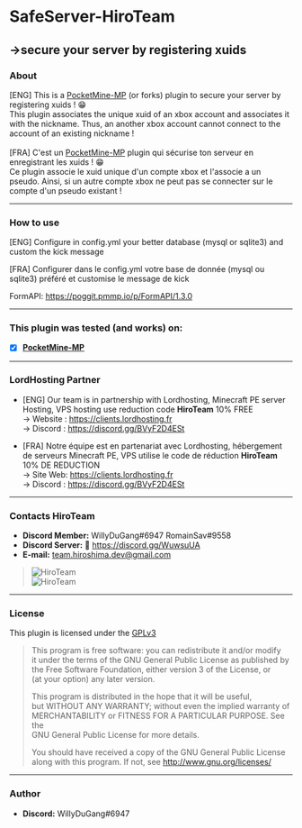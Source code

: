 # SafeServer-HiroTeam
->secure your server by registering xuids
---
### About
[ENG] This is a [PocketMine-MP](https://github.com/pmmp/PocketMine-MP) (or forks) plugin to secure your server by registering xuids ! :grin:<br/>
This plugin associates the unique xuid of an xbox account and associates it with the nickname. Thus, an another xbox account cannot connect to the account of an existing nickname ! <br/>
<br/>
[FRA] C'est un [PocketMine-MP](https://github.com/pmmp/PocketMine-MP) plugin qui sécurise ton serveur en enregistrant les xuids ! :grin: <br/>
Ce plugin associe le xuid unique d'un compte xbox et l'associe a un pseudo. Ainsi, si un autre compte xbox ne peut pas se connecter sur le compte d'un pseudo existant !

---
### How to use
[ENG] Configure in config.yml your better database (mysql or sqlite3) and custom the kick message</br>

[FRA] Configurer dans le config.yml votre base de donnée (mysql ou sqlite3) préféré et customise le message de kick</br>

FormAPI: https://poggit.pmmp.io/p/FormAPI/1.3.0

---
### **This plugin was tested (and works) on:**

- [x] **[PocketMine-MP](https://github.com/pmmp/PocketMine-MP)**
---
### **LordHosting Partner**

- [ENG] Our team is in partnership with Lordhosting, Minecraft PE server Hosting, VPS hosting use reduction code __**HiroTeam**__ 10% FREE </br>
-> Website : https://clients.lordhosting.fr </br>
-> Discord : https://discord.gg/BVyF2D4ESt </br>

- [FRA] Notre équipe est en partenariat avec Lordhosting, hébergement de serveurs Minecraft PE, VPS utilise le code de réduction __**HiroTeam**__ 10% DE REDUCTION </br>
-> Site Web: https://clients.lordhosting.fr </br>
-> Discord : https://discord.gg/BVyF2D4ESt </br>
---
### Contacts HiroTeam

- **Discord Member:** WillyDuGang#6947 RomainSav#9558
- **Discord Server:** :link:  https://discord.gg/WuwsuUA<br/>
- **E-mail:** team.hiroshima.dev@gmail.com<br/>

> ![HiroTeam](https://www.zupimages.net/up/20/25/mb59.png) </br>
> ![HiroTeam](https://cdn.discordapp.com/attachments/701520774598492220/723269120992215080/PicsArt_06-18-10.13.13.png)

---
### License
This plugin is licensed under the [GPLv3](http://www.gnu.org/licenses/gpl-3.0.html)

>This program is free software: you can redistribute it and/or modify<br/>
>it under the terms of the GNU General Public License as published by<br/>
>the Free Software Foundation, either version 3 of the License, or<br/>
>(at your option) any later version.<br/>
>
>This program is distributed in the hope that it will be useful,<br/>
>but WITHOUT ANY WARRANTY; without even the implied warranty of<br/>
>MERCHANTABILITY or FITNESS FOR A PARTICULAR PURPOSE.  See the<br/>
>GNU General Public License for more details.<br/>
>
>You should have received a copy of the GNU General Public License<br/>
>along with this program.  If not, see http://www.gnu.org/licenses/
---
### Author
- **Discord:** WillyDuGang#6947

